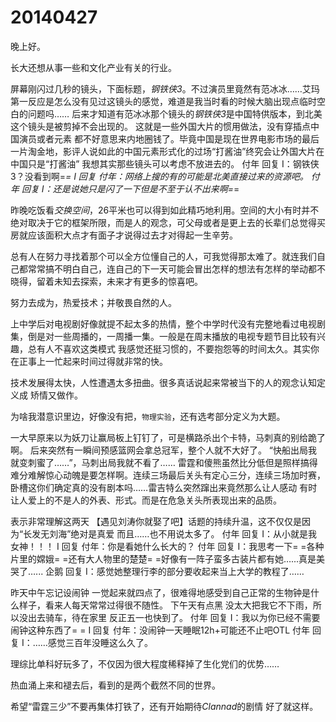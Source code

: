 # 20140427

晚上好。

长大还想从事一些和文化产业有关的行业。

屏幕刚闪过几秒的镜头，下面标题，*钢铁侠3*。不过演员里竟然有范冰冰……艾玛第一反应是怎么没有见过这镜头的感觉，难道是我当时看的时候大脑出现点临时空白的问题吗…… 后来才知道有范冰冰那个镜头的*钢铁侠3*是中国特供版本，到北美这个镜头是被剪掉不会出现的。
这就是一些外国大片的惯用做法，没有穿插点中国演员或者元素 都不好意思来内地圈钱了。毕竟中国是现在世界电影市场的最后一片淘金地，影评人说如此的中国元素形式化的过场“打酱油”终究会让外国大片在中国只是“打酱油” 我想其实那些镜头可以考虑不放进去的。
付年 回复 I：钢铁侠3？没看到啊=_=
I 回复 付年：网络上搜的有的可能是北美直接过来的资源吧。
付年 回复 I：还是说她只是闪了一下但是不至于认不出来啊=_=

昨晚吃饭看*交换空间*，26平米也可以得到如此精巧地利用。空间的大小有时并不绝对取决于它的框架所限，而是人的观念，可父母或者是更上去的长辈们总觉得买房就应该面积大点才有面子才说得过去才对得起一生辛劳。

总有人在努力寻找着那个可以全方位懂自己的人，可我觉得那太难了。就连我们自己都常常搞不明白自己，连自己的下一天可能会冒出怎样的想法有怎样的举动都不晓得，留着未知去探索，未来才有更多的惊喜吧。

努力去成为，热爱技术；并敬畏自然的人。

上中学后对电视剧好像就提不起太多的热情，整个中学时代没有完整地看过电视剧集，倒是对一些周播的，一周播一集。一般是在周末播放的电视专题节目比较有兴趣，总有人不喜欢这类模式 我感觉还挺习惯的，不要抱怨等的时间太久。其实你在正事上一忙起来时间过得就非常的快。

技术发展得太快，人性遭遇太多扭曲。很多真话说起来常被当下的人的观念认知定义成 矫情又做作。

为啥我潜意识里边，好像没有把，`物理实验`，还有选考部分定义为大题。

一大早原来以为妖刀让赢局板上钉钉了，可是横路杀出个卡特，马刺真的别给跪了啊。
后来突然有一瞬间预感篮网会拿总冠军，整个人就不大好了。
“快船出局我就变刺蜜了……”，马刺出局我就不看了……
雷霆和傻熊虽然比分低但是照样搞得难分难解惊心动魄是要怎样啊。连续三场最后关头有定心三分，连续三场加时赛，卧槽这你们确定真的没有剧本吗……雷吉特么突然蹿出来竟然那么让人感动 有时让人爱上的不是人的外表、形式。而是在危急关头所表现出来的品质。

表示非常理解这两天 【遇见刘涛你就娶了吧】话题的持续升温，这不仅仅是因为“长发无刘海”绝对是真爱 而且……也不用说太多了。
付年 回复 I：从小就是我女神！！！
I 回复 付年：你是看她什么长大的？
付年 回复 I：我思考一下= =各种片里的嫦娥= =还有大人物里的楚楚= =好像有一阵子蛮多古装片都有她…...真是美哭了…...
企鹅 回复 I：感觉她整理行李的部分要收起来当上大学的教程了……

昨天中午忘记设闹钟 一觉起来就四点了，很难得地感受到自己正常的生物钟是什么样子，看来人每天常常过得很不随性。
下午天有点黑 没太大把我它不下雨，所以没出去骑车，待在家里 反正五一也快到了。
付年 回复 I：我以为你已经不需要闹钟这种东西了= =
I 回复 付年：没闹钟一天睡眠12h+可能还不止吧OTL
付年 回复 I：……感觉三百年没睡这么久了。

理综比单科好玩多了，不仅因为很大程度稀释掉了生化党们的优势……

热血涌上来和褪去后，看到的是两个截然不同的世界。

希望“雷霆三少”不要再集体打铁了，还有开始期待*Clannad*的剧情 好了就这样。